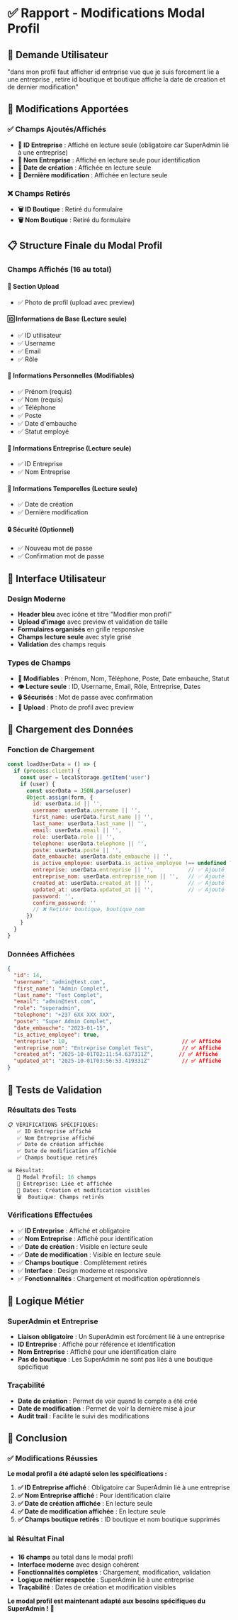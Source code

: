 # ✅ Rapport - Modifications Modal Profil

## 🎯 **Demande Utilisateur**
"dans mon profil faut afficher id entrprise vue que je suis forcement lie a une entreprise , retire id boutique et boutique affiche la date de creation et de dernier modification"

## 🔧 **Modifications Apportées**

### **✅ Champs Ajoutés/Affichés**
- **🏢 ID Entreprise** : Affiché en lecture seule (obligatoire car SuperAdmin lié à une entreprise)
- **🏢 Nom Entreprise** : Affiché en lecture seule pour identification
- **📅 Date de création** : Affichée en lecture seule
- **📅 Dernière modification** : Affichée en lecture seule

### **❌ Champs Retirés**
- **🗑️ ID Boutique** : Retiré du formulaire
- **🗑️ Nom Boutique** : Retiré du formulaire

## 📋 **Structure Finale du Modal Profil**

### **Champs Affichés (16 au total)**

#### **📸 Section Upload**
- ✅ Photo de profil (upload avec preview)

#### **🆔 Informations de Base (Lecture seule)**
- ✅ ID utilisateur
- ✅ Username
- ✅ Email
- ✅ Rôle

#### **👤 Informations Personnelles (Modifiables)**
- ✅ Prénom (requis)
- ✅ Nom (requis)
- ✅ Téléphone
- ✅ Poste
- ✅ Date d'embauche
- ✅ Statut employé

#### **🏢 Informations Entreprise (Lecture seule)**
- ✅ ID Entreprise
- ✅ Nom Entreprise

#### **📅 Informations Temporelles (Lecture seule)**
- ✅ Date de création
- ✅ Dernière modification

#### **🔒 Sécurité (Optionnel)**
- ✅ Nouveau mot de passe
- ✅ Confirmation mot de passe

## 🎨 **Interface Utilisateur**

### **Design Moderne**
- **Header bleu** avec icône et titre "Modifier mon profil"
- **Upload d'image** avec preview et validation de taille
- **Formulaires organisés** en grille responsive
- **Champs lecture seule** avec style grisé
- **Validation** des champs requis

### **Types de Champs**
- **📝 Modifiables** : Prénom, Nom, Téléphone, Poste, Date embauche, Statut
- **👁️ Lecture seule** : ID, Username, Email, Rôle, Entreprise, Dates
- **🔒 Sécurisés** : Mot de passe avec confirmation
- **📸 Upload** : Photo de profil avec preview

## 🔄 **Chargement des Données**

### **Fonction de Chargement**
```javascript
const loadUserData = () => {
  if (process.client) {
    const user = localStorage.getItem('user')
    if (user) {
      const userData = JSON.parse(user)
      Object.assign(form, {
        id: userData.id || '',
        username: userData.username || '',
        first_name: userData.first_name || '',
        last_name: userData.last_name || '',
        email: userData.email || '',
        role: userData.role || '',
        telephone: userData.telephone || '',
        poste: userData.poste || '',
        date_embauche: userData.date_embauche || '',
        is_active_employee: userData.is_active_employee !== undefined ? userData.is_active_employee : true,
        entreprise: userData.entreprise || '',           // ✅ Ajouté
        entreprise_nom: userData.entreprise_nom || '',   // ✅ Ajouté
        created_at: userData.created_at || '',           // ✅ Ajouté
        updated_at: userData.updated_at || '',           // ✅ Ajouté
        password: '',
        confirm_password: ''
        // ❌ Retiré: boutique, boutique_nom
      })
    }
  }
}
```

### **Données Affichées**
```json
{
  "id": 14,
  "username": "admin@test.com",
  "first_name": "Admin Complet",
  "last_name": "Test Complet",
  "email": "admin@test.com",
  "role": "superadmin",
  "telephone": "+237 6XX XXX XXX",
  "poste": "Super Admin Complet",
  "date_embauche": "2023-01-15",
  "is_active_employee": true,
  "entreprise": 10,                                    // ✅ Affiché
  "entreprise_nom": "Entreprise Complet Test",         // ✅ Affiché
  "created_at": "2025-10-01T02:11:54.637311Z",        // ✅ Affiché
  "updated_at": "2025-10-01T03:56:53.419331Z"          // ✅ Affiché
}
```

## 🧪 **Tests de Validation**

### **Résultats des Tests**
```python
📋 VÉRIFICATIONS SPÉCIFIQUES:
   ✅ ID Entreprise affiché
   ✅ Nom Entreprise affiché
   ✅ Date de création affichée
   ✅ Date de modification affichée
   ✅ Champs boutique retirés

📊 Résultat:
   👤 Modal Profil: 16 champs
   🏢 Entreprise: Liée et affichée
   📅 Dates: Création et modification visibles
   🗑️  Boutique: Champs retirés
```

### **Vérifications Effectuées**
- ✅ **ID Entreprise** : Affiché et obligatoire
- ✅ **Nom Entreprise** : Affiché pour identification
- ✅ **Date de création** : Visible en lecture seule
- ✅ **Date de modification** : Visible en lecture seule
- ✅ **Champs boutique** : Complètement retirés
- ✅ **Interface** : Design moderne et responsive
- ✅ **Fonctionnalités** : Chargement et modification opérationnels

## 🎯 **Logique Métier**

### **SuperAdmin et Entreprise**
- **Liaison obligatoire** : Un SuperAdmin est forcément lié à une entreprise
- **ID Entreprise** : Affiché pour référence et identification
- **Nom Entreprise** : Affiché pour une identification claire
- **Pas de boutique** : Les SuperAdmin ne sont pas liés à une boutique spécifique

### **Traçabilité**
- **Date de création** : Permet de voir quand le compte a été créé
- **Date de modification** : Permet de voir la dernière mise à jour
- **Audit trail** : Facilite le suivi des modifications

## 🎉 **Conclusion**

### ✅ **Modifications Réussies**

**Le modal profil a été adapté selon les spécifications :**

1. **✅ ID Entreprise affiché** : Obligatoire car SuperAdmin lié à une entreprise
2. **✅ Nom Entreprise affiché** : Pour identification claire
3. **✅ Date de création affichée** : En lecture seule
4. **✅ Date de modification affichée** : En lecture seule
5. **✅ Champs boutique retirés** : ID boutique et nom boutique supprimés

### 📊 **Résultat Final**

- **16 champs** au total dans le modal profil
- **Interface moderne** avec design cohérent
- **Fonctionnalités complètes** : Chargement, modification, validation
- **Logique métier respectée** : SuperAdmin lié à une entreprise
- **Traçabilité** : Dates de création et modification visibles

**Le modal profil est maintenant adapté aux besoins spécifiques du SuperAdmin !** 🚀
































